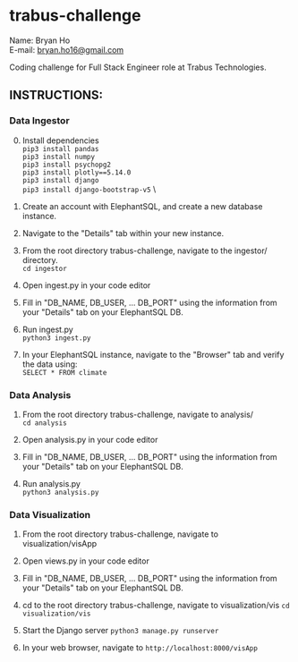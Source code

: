 # trabus-challenge

Name: Bryan Ho \
E-mail: bryan.ho16@gmail.com

Coding challenge for Full Stack Engineer role at Trabus Technologies.

## INSTRUCTIONS:

### Data Ingestor

0. Install dependencies \
    `pip3 install pandas` \
    `pip3 install numpy` \
    `pip3 install psychopg2` \
    `pip3 install plotly==5.14.0` \
    `pip3 install django` \
    `pip3 install django-bootstrap-v5` \

1. Create an account with ElephantSQL, and create a new database instance.

2. Navigate to the "Details" tab within your new instance.

3. From the root directory trabus-challenge, navigate to the ingestor/ directory. \
    `cd ingestor`

4. Open ingest.py in your code editor

5. Fill in "DB_NAME, DB_USER, ... DB_PORT" using the information from your "Details" tab on your ElephantSQL DB.

6. Run ingest.py \
    `python3 ingest.py`

7. In your ElephantSQL instance, navigate to the "Browser" tab and verify the data using: \
    `SELECT * FROM climate`


### Data Analysis

1. From the root directory trabus-challenge, navigate to analysis/ \
    `cd analysis`

2. Open analysis.py in your code editor

3. Fill in "DB_NAME, DB_USER, ... DB_PORT" using the information from your "Details" tab on your ElephantSQL DB.

4. Run analysis.py \
    `python3 analysis.py`


### Data Visualization

1. From the root directory trabus-challenge, navigate to visualization/visApp

2. Open views.py in your code editor

3. Fill in "DB_NAME, DB_USER, ... DB_PORT" using the information from your "Details" tab on your ElephantSQL DB.

4. cd to the root directory trabus-challenge, navigate to visualization/vis
    `cd visualization/vis`

5. Start the Django server
    `python3 manage.py runserver`

6. In your web browser, navigate to `http://localhost:8000/visApp`


